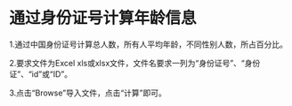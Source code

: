 # 通过身份证号计算年龄信息
  
  1.通过中国身份证号计算总人数，所有人平均年龄，不同性别人数，所占百分比。
  
  2.要求文件为Excel xls或xlsx文件，文件名要求一列为“身份证号”、“身份证”、“id”或“ID”。
  
  3.点击“Browse”导入文件，点击“计算”即可。

